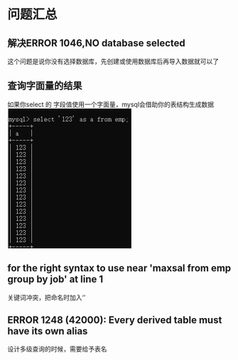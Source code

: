 # 问题汇总

## 解决ERROR 1046,NO database selected

这个问题是说你没有选择数据库，先创建或使用数据库后再导入数据就可以了

## 查询字面量的结果

如果你select 的 字段值使用一个字面量，mysql会借助你的表结构生成数据![1647075195752](img/1647075195752.png)

## for the right syntax to use near 'maxsal from emp group by job' at line 1

关键词冲突，把命名时加入‘’

## ERROR 1248 (42000): Every derived table must have its own alias

设计多级查询的时候，需要给予表名

